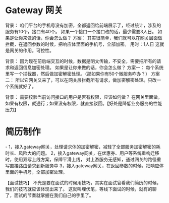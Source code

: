 <h1>Gateway 网关</h1>
背景：
咱们平台的手机号没有加密，全都返回给前端展示了，经过统计，涉及的服务有10个，接口有40个。
如果一个接口一个接口改的话，最少需要3人日。
如果是让你来做的话，你会怎么做？
方案：
其实很简单，我们就可以在网关层面做拦截，在返回参数的时候，把响应体里面的手机号，全部加密。
用时：1人日
这就是网关的作用。可控性。

背景：
因为现在前后端交互的时候，数据是明文传输，不安全，需要把所有的请求和返回信息加密处理。
如果是让你来做的话，你会怎么做？
方案一：
每个系统里写一个拦截器，然后做加密解密处理。（那如果你有50个微服务咋办？）
方案二：
所以它网关又来了，可以在网关层拦截所有请求，做加密解密处理。只改一个系统就好了。

背景：
需要校验当前访问接口的用户是否有权限，应该如何做？
在网关里面做。
如果有权限，就通行；如果没有权限，就直接驳回。【好处是降低业务服务的性能压力】


<h1>简历制作</h1>
- 1，接入gateway网关，处理请求体的加密解密，减轻了全部服务加密解密的耗时长、风险大的问题。
2，接入gateway网关，在优惠券、用户等系统重构迁移时，使用双写上线方案，保障平滑上线，
    对上游服务无感知，通过网关的路径重写直接路由请求到新服务中
3，接入gateway网关，在返回参数的时候，把响应体里面的手机号，全部加密处理。

【面试技巧】
不光是要在面试的时候用技巧，其实在面试官看我们简历的时候，我们的技巧就应该体现出来了。
这就叫埋伏笔，等线下面试的时候，就有的聊了，面试的节奏就掌握在我们自己的手里了。

